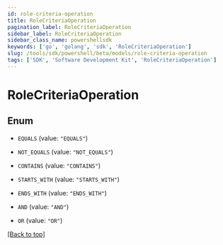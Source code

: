 ```yaml
---
id: role-criteria-operation
title: RoleCriteriaOperation
pagination_label: RoleCriteriaOperation
sidebar_label: RoleCriteriaOperation
sidebar_class_name: powershellsdk
keywords: ['go', 'golang', 'sdk', 'RoleCriteriaOperation'] 
slug: /tools/sdk/powershell/beta/models/role-criteria-operation
tags: ['SDK', 'Software Development Kit', 'RoleCriteriaOperation']
---
```



# RoleCriteriaOperation

## Enum


* `EQUALS` (value: `"EQUALS"`)

* `NOT_EQUALS` (value: `"NOT_EQUALS"`)

* `CONTAINS` (value: `"CONTAINS"`)

* `STARTS_WITH` (value: `"STARTS_WITH"`)

* `ENDS_WITH` (value: `"ENDS_WITH"`)

* `AND` (value: `"AND"`)

* `OR` (value: `"OR"`)


[[Back to top]](#) 

